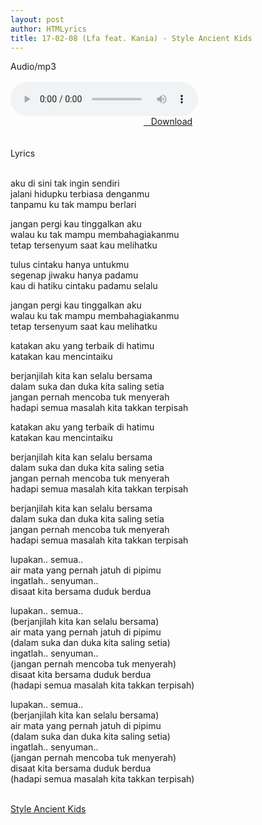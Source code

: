 ```yaml
---
layout: post
author: HTMLyrics
title: 17-02-08 (Lfa feat. Kania) - Style Ancient Kids
---
```


<div class="htl">Audio/mp3</div><br />

<audio class='js-player' style="--plyr-color-main: #212121;" controls>
<source src="https://drive.google.com/uc?authuser=0&id=1vAUP7BQdTdFZJc50Dylckr4Bwl29-T9-&export=download" type="audio/mp3">
</audio><br />

<center>
<a href="/download/170208-lfafeatkania-styleancientkids" class="hbt"><i class="fa fa-chevron-down" aria-hidden="true"></i>&nbsp; &nbsp;Download</a>
</center><br />
<br />

<div class="htl">Lyrics</div><br />

aku di sini tak ingin sendiri<br />
jalani hidupku terbiasa denganmu<br />
tanpamu ku tak mampu berlari<br />

jangan pergi kau tinggalkan aku<br />
walau ku tak mampu membahagiakanmu<br />
tetap tersenyum saat kau melihatku<br />

tulus cintaku hanya untukmu<br />
segenap jiwaku hanya padamu<br />
kau di hatiku cintaku padamu selalu<br />

jangan pergi kau tinggalkan aku<br />
walau ku tak mampu membahagiakanmu<br />
tetap tersenyum saat kau melihatku<br />

katakan aku yang terbaik di hatimu<br />
katakan kau mencintaiku<br />

berjanjilah kita kan selalu bersama<br />
dalam suka dan duka kita saling setia<br />
jangan pernah mencoba tuk menyerah<br />
hadapi semua masalah kita takkan terpisah<br />

katakan aku yang terbaik di hatimu<br />
katakan kau mencintaiku<br />

berjanjilah kita kan selalu bersama<br />
dalam suka dan duka kita saling setia<br />
jangan pernah mencoba tuk menyerah<br />
hadapi semua masalah kita takkan terpisah<br />

berjanjilah kita kan selalu bersama<br />
dalam suka dan duka kita saling setia<br />
jangan pernah mencoba tuk menyerah<br />
hadapi semua masalah kita takkan terpisah<br />

lupakan.. semua..<br />
air mata yang pernah jatuh di pipimu<br />
ingatlah.. senyuman..<br />
disaat kita bersama duduk berdua<br />

lupakan.. semua..<br />
(berjanjilah kita kan selalu bersama)<br />
air mata yang pernah jatuh di pipimu<br />
(dalam suka dan duka kita saling setia)<br />
ingatlah.. senyuman..<br />
(jangan pernah mencoba tuk menyerah)<br />
disaat kita bersama duduk berdua<br />
(hadapi semua masalah kita takkan terpisah)<br />

lupakan.. semua..<br />
(berjanjilah kita kan selalu bersama)<br />
air mata yang pernah jatuh di pipimu<br />
(dalam suka dan duka kita saling setia)<br />
ingatlah.. senyuman..<br />
(jangan pernah mencoba tuk menyerah)<br />
disaat kita bersama duduk berdua<br />
(hadapi semua masalah kita takkan terpisah)<br />
<br />

<i class="fa fa-hashtag" aria-hidden="true"></i>
<a href="/artist/styleancientkids">Style Ancient Kids</a>
